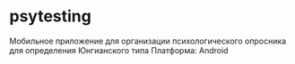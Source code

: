 # psytesting
Мобильное приложение для организации психологического опросника для определения Юнгианского типа
Платформа: Android

